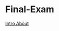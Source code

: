# Final-Exam

<a href="intro/index.html" target="_blank"> Intro  </a>
<a href="1_Orgain/index.html" target="_blank"> About </a>